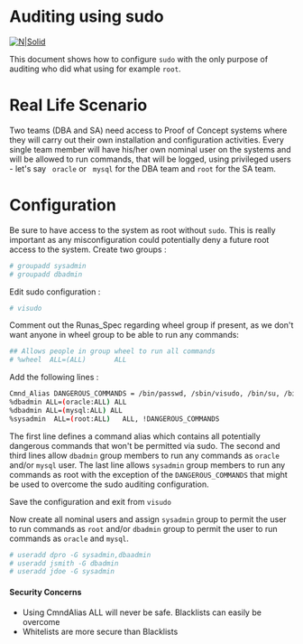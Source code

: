 # Auditing using sudo

[![N|Solid](https://upload.wikimedia.org/wikipedia/commons/d/d5/Webpage_icon-powered_by_linux.svg)](https://upload.wikimedia.org/wikipedia/commons/d/d5/Webpage_icon-powered_by_linux.svg)

This document shows how to configure ``` sudo ``` with the only purpose of auditing who did what using for example ```root```.

# Real Life Scenario
 Two teams (DBA and SA) need access to Proof of Concept systems where they will carry out their own installation and configuration activities.
 Every single team member will have his/her own nominal user on the systems and will be allowed to run commands, that will be logged, using privileged users - let's say ``` oracle```  or ``` mysql``` for the DBA team and ```root``` for the SA team.
 


# Configuration
Be sure to have access to the system as root without ```sudo```. This is really important as any misconfiguration could potentially deny a future root access to the system.
Create two groups :
```sh
# groupadd sysadmin
# groupadd dbadmin
```
Edit sudo configuration :
```sh
# visudo
```
Comment out the Runas_Spec regarding wheel group if present, as we don't want anyone in wheel group to be able to run any commands:
```sh
## Allows people in group wheel to run all commands
# %wheel  ALL=(ALL)       ALL
```
Add the following lines :
```sh
Cmnd_Alias DANGEROUS_COMMANDS = /bin/passwd, /sbin/visudo, /bin/su, /bin/vi /etc/sudoers, /bin/vi /etc/shadow, /sbin/fdisk, /bin/bash, /bin/csh, /bin/sh, /bin/chsh, /bin/lchsh
%dbadmin ALL=(oracle:ALL) ALL
%dbadmin ALL=(mysql:ALL) ALL
%sysadmin  ALL=(root:ALL)   ALL, !DANGEROUS_COMMANDS
```
The first line defines a command alias which contains all potentially dangerous commands that won't be permitted via sudo.
The second and third lines allow ```dbadmin``` group members to run any commands as ```oracle``` and/or ```mysql``` user.
The last line allows ```sysadmin``` group members to run any commands as root with the exception of the ```DANGEROUS_COMMANDS``` that might be used to overcome the sudo auditing configuration.

Save the configuration and exit from ```visudo```

Now create all nominal users and assign ```sysadmin``` group to permit the user to run commands as ```root``` and/or ```dbadmin``` group to permit the user to run commands as ```oracle``` and ```mysql```.

```sh
# useradd dpro -G sysadmin,dbaadmin
# useradd jsmith -G dbadmin
# useradd jdoe -G sysadmin
```

#### Security Concerns
* Using CmndAlias ALL will never be safe. Blacklists can easily be overcome
* Whitelists are more secure than Blacklists
